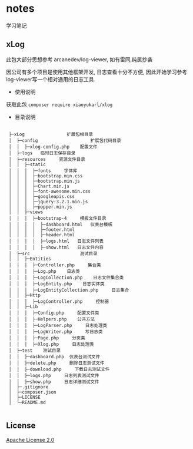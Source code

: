 # notes


学习笔记

## xLog

此包大部分思想参考 arcanedev/log-viewer, 如有雷同,纯属抄袭

因公司有多个项目是使用其他框架开发, 日志查看十分不方便, 因此开始学习参考log-viewer写一个相对通用的日志工具.
   
* 使用说明

获取此包
```composer require xiaoyukarl/xlog```



* 目录说明

```

 ├─xLog                扩展包根目录
 │  ├─config                    扩展包代码目录
 │  │  ├─xlog-config.php    配置文件
 │  ├─logs   临时日志保存目录      
 │  ├─resources     资源文件目录      
 │  │  ├─static
 │  │  │  ├─fonts     字体库
 │  │  │  ├─bootstrap.min.css     
 │  │  │  ├─bootstrap.min.js    
 │  │  │  ├─Chart.min.js
 │  │  │  ├─font-awesome.min.css
 │  │  │  ├─googleapis.css
 │  │  │  ├─jquery-3.2.1.min.js
 │  │  │  ├─popper.min.js
 │  │  ├─views
 │  │  │  ├─bootstrap-4     模板文件目录
 │  │  │  │  ├─dashboard.html   仪表台模板
 │  │  │  │  ├─footer.html   
 │  │  │  │  ├─header.html   
 │  │  │  │  ├─logs.html   日志文件列表
 │  │  │  │  ├─show.html   日志文件内容
 │  ├─src                   测试目录
 │  │  ├─Entities
 │  │  │  ├─Controller.php     集合类
 │  │  │  ├─Log.php    日志类
 │  │  │  ├─LogCollection.php    日志文件集合类
 │  │  │  ├─LogEntity.php    日志实体类
 │  │  │  ├─LogEntityCollection.php     日志集合
 │  │  ├─Http
 │  │  │  ├─LogController.php     控制器
 │  │  ├─Lib
 │  │  │  ├─Config.php     配置文件类
 │  │  │  ├─Helpers.php    公共方法
 │  │  │  ├─LogParser.php     日志处理类
 │  │  │  ├─LogWriter.php     写日志类
 │  │  │  ├─Page.php     分页类
 │  │  │  ├─Xlog.php     日志处理类
 │  ├─test    测试目录
 │  │  ├─dashboard.php  仪表台测试文件
 │  │  ├─delete.php     删除日志测试文件
 │  │  ├─download.php     下载日志测试文件
 │  │  ├─logs.php     日志列表测试文件
 │  │  ├─show.php     日志详细测试文件
 │  ├─.gitignore
 │  ├─composer.json
 │  ├─LICENSE
 │  └─README.md
 
```

##  License

[Apache License 2.0](./LICENSE)